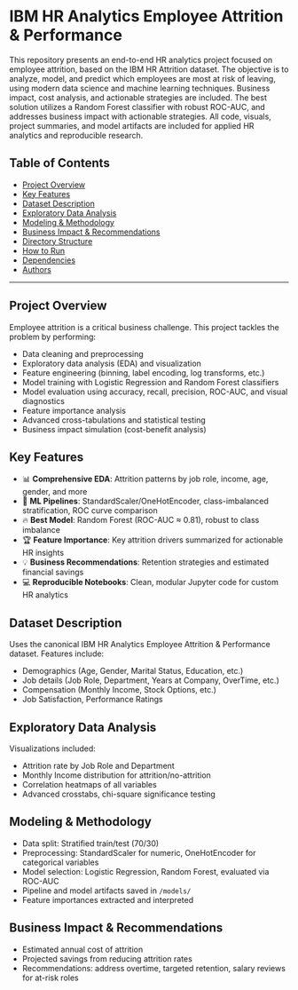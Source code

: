 # IBM HR Analytics Employee Attrition & Performance
This repository presents an end-to-end HR analytics project focused on employee attrition, based on the IBM HR Attrition dataset. The objective is to analyze, model, and predict which employees are most at risk of leaving, using modern data science and machine learning techniques. Business impact, cost analysis, and actionable strategies are included.  The best solution utilizes a Random Forest classifier with robust ROC-AUC, and addresses business impact with actionable strategies. All code, visuals, project summaries, and model artifacts are included for applied HR analytics and reproducible research.

## Table of Contents

- [Project Overview](#project-overview)
- [Key Features](#key-features)
- [Dataset Description](#dataset-description)
- [Exploratory Data Analysis](#exploratory-data-analysis)
- [Modeling & Methodology](#modeling--methodology)
- [Business Impact & Recommendations](#business-impact--recommendations)
- [Directory Structure](#directory-structure)
- [How to Run](#how-to-run)
- [Dependencies](#dependencies)
- [Authors](#authors)

---

## Project Overview

Employee attrition is a critical business challenge. This project tackles the problem by performing:

- Data cleaning and preprocessing
- Exploratory data analysis (EDA) and visualization
- Feature engineering (binning, label encoding, log transforms, etc.)
- Model training with Logistic Regression and Random Forest classifiers
- Model evaluation using accuracy, recall, precision, ROC-AUC, and visual diagnostics
- Feature importance analysis
- Advanced cross-tabulations and statistical testing
- Business impact simulation (cost-benefit analysis)

## Key Features

- 📊 **Comprehensive EDA**: Attrition patterns by job role, income, age, gender, and more
- 🤖 **ML Pipelines**: StandardScaler/OneHotEncoder, class-imbalanced stratification, ROC curve comparison
- 🔥 **Best Model**: Random Forest (ROC-AUC ≈ 0.81), robust to class imbalance
- 🏆 **Feature Importance**: Key attrition drivers summarized for actionable HR insights
- 💡 **Business Recommendations**: Retention strategies and estimated financial savings
- 💻 **Reproducible Notebooks**: Clean, modular Jupyter code for custom HR analytics

## Dataset Description

Uses the canonical IBM HR Analytics Employee Attrition & Performance dataset. Features include:

- Demographics (Age, Gender, Marital Status, Education, etc.)
- Job details (Job Role, Department, Years at Company, OverTime, etc.)
- Compensation (Monthly Income, Stock Options, etc.)
- Job Satisfaction, Performance Ratings

## Exploratory Data Analysis

Visualizations included:
- Attrition rate by Job Role and Department
- Monthly Income distribution for attrition/no-attrition
- Correlation heatmaps of all variables
- Advanced crosstabs, chi-square significance testing

## Modeling & Methodology

- Data split: Stratified train/test (70/30)
- Preprocessing: StandardScaler for numeric, OneHotEncoder for categorical variables
- Model selection: Logistic Regression, Random Forest, evaluated via ROC-AUC
- Pipeline and model artifacts saved in `/models/`
- Feature importances extracted and interpreted

## Business Impact & Recommendations

- Estimated annual cost of attrition
- Projected savings from reducing attrition rates
- Recommendations: address overtime, targeted retention, salary reviews for at-risk roles
